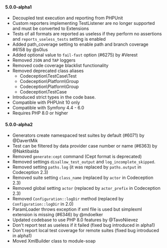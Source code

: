 #### 5.0.0-alpha1

* Decoupled test execution and reporting from PHPUnit
* Custom reporters implementing TestListener are no longer supported and must be converted to Extensions
* Tests of all formats are reported as useless if they perform no assertions and `reports_useless_tests` setting is enabled
* Added path_coverage setting to enable path and branch coverage #6158 by @s0lus
* Added optional value to `fail-fast` option (#6275) by #Verest
* Removed `JSON` and `TAP` loggers
* Removed code coverage blacklist functionality
* Removed deprecated class aliases
  - Codeception\TestCase\Test
  - Codeception\Platform\Group
  - Codeception\Platform\Group
  - Codeception\TestCase
* Introduced strict types in the code base.
* Compatible with PHPUnit 10 only
* Compatible with Symfony 4.4 - 6.0
* Requires PHP 8.0 or higher

#### 5.0.0-alpha2

* Generators create namespaced test suites by default (#6071) by @DavertMik
* Test can be filtered by data provider case number or name (#6363) by @Naktibalda
* Removed `generate:cept` command (Cept format is deprecated)
* Removed settings `disallow_test_output` and `log_incomplete_skipped`.
* Removed setting `paths.log` (it was replaced by `paths.output` in Codeception 2.3)
* Removed suite setting `class_name` (replaced by `actor` in Codeception 2.3)
* Removed global setting `actor` (replaced by `actor_prefix` in Codeception 2.3)
* Removed `Configuration::logDir` method (replaced by `Configuration::logDir` in 2.0)
* ParamLoader throws exception if xml file is used but simplexml extension is missing (#6346) by @mdoelker
* Updated codebase to use PHP 8.0 features by @TavoNiievez
* Don't report test as useless if it failed (fixed bug introduced in alpha1)
* Don't report local test coverage for remote suites (fixed bug introduced in alpha1)
* Moved XmlBuilder class to module-soap

